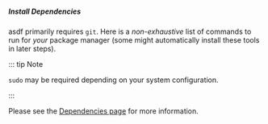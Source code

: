 ##### Install Dependencies

asdf primarily requires `git`. Here is a _non-exhaustive_ list of commands to run for _your_ package manager (some might automatically install these tools in later steps).

<!--@include: @/parts/install-dependencies-cmds.md-->

::: tip Note

`sudo` may be required depending on your system configuration.

:::

Please see the [Dependencies page](/manage/dependencies) for more information.
